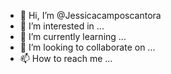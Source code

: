 - 👋 Hi, I’m @Jessicacamposcantora
- 👀 I’m interested in ...
- 🌱 I’m currently learning ...
- 💞️ I’m looking to collaborate on ...
- 📫 How to reach me ...

<!---
Jessicacamposcantora/Jessicacamposcantora is a ✨ special ✨ repository because its `README.md` (this file) appears on your GitHub profile.
You can click the Preview link to take a look at your changes.
--->
